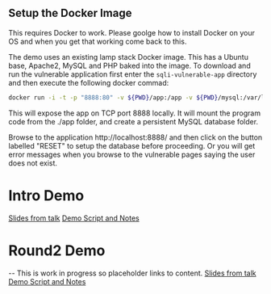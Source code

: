 ## Setup the Docker Image

This requires Docker to work. Please goolge how to install Docker on your OS and when you get that working come back to this.

The demo uses an existing lamp stack Docker image. This has a Ubuntu base, Apache2, MySQL and PHP baked into the image.
To download and run the vulnerable application first enter the ```sqli-vulnerable-app``` directory and then execute the
following docker commad:

```bash
docker run -i -t -p "8888:80" -v ${PWD}/app:/app -v ${PWD}/mysql:/var/lib/mysql mattrayner/lamp:latest
```

This will expose the app on TCP port 8888 locally. It will mount the program code from the ./app folder, and create a persistent MySQL database folder.

Browse to the application http://localhost:8888/ and then click on the button labelled "RESET" to setup the database before proceeding. Or you will
get error messages when you browse to the vulnerable pages saying the user does not exist.

# Intro Demo

[Slides from talk](/intro/SQLi-Introduction.pdf)
[Demo Script and Notes](/intro/Intro-Demo.md)

# Round2 Demo

-- This is work in progress so placeholder links to content.
[Slides from talk](/intro/SQLi-round2.pdf)
[Demo Script and Notes](/round2/Round2-Demo.md)
